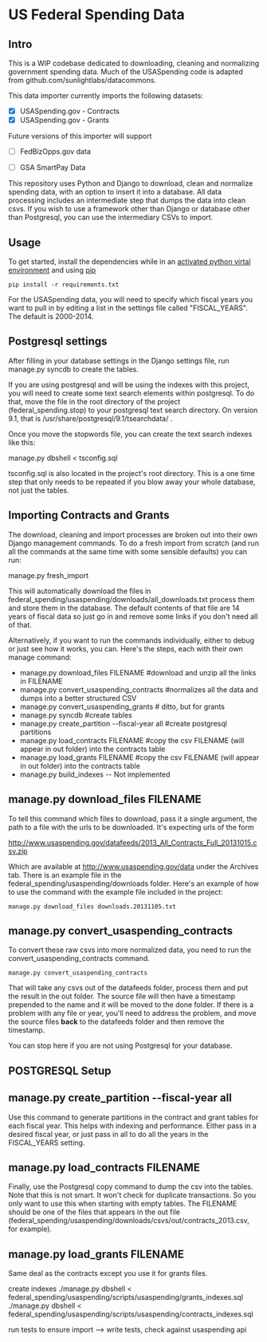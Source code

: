 US Federal Spending Data
=================================================

Intro
---------

This is a WIP codebase dedicated to downloading, cleaning and normalizing government spending data. Much of the USASpending code is adapted from github.com/sunlightlabs/datacommons.

This data importer currently imports the following datasets:

- [x] USASpending.gov - Contracts
- [x] USASpending.gov - Grants

Future versions of this importer will support

- [ ] FedBizOpps.gov data 
- [ ] GSA SmartPay Data


This repository uses Python and Django to download, clean and normalize spending data, with an option to insert it into a database. All data processing includes an intermediate step that dumps the data into clean csvs. If you wish to use a framework other than Django or database other than Postgresql, you can use the intermediary CSVs to import.  


Usage
----------


To get started, install the dependencies while in an [activated python virtal environment](http://docs.python-guide.org/en/latest/dev/virtualenvs/) and using [pip](http://www.pip-installer.org/en/latest/installing.html)

    pip install -r requirements.txt

For the USASpending data, you will need to specify which fiscal years you want to pull in by editing a list in the settings file called "FISCAL_YEARS". The default is 2000-2014.

Postgresql settings
-------------------

After filling in your database settings in the Django settings file, run 
    manage.py syncdb
to create the tables.

If you are using postgresql and will be using the indexes with this project, you will need to create some text search elements within postgresql. To do that, move the file in the root directory of the project (federal_spending.stop) to your postgresql text search directory. On version 9.1, that is 
/usr/share/postgresql/9.1/tsearchdata/ .

Once you move the stopwords file, you can create the text search indexes like this: 

manage.py dbshell < tsconfig.sql  

tsconfig.sql is also located in the project's root directory. This is a one time step that only needs to be repeated if you blow away your whole database, not just the tables. 

Importing Contracts and Grants
------------------------------

The download, cleaning and import processes are broken out into their own Django management commands. To do a fresh import from scratch (and run all the commands at the same time with some sensible defaults) you can run:

manage.py fresh_import

This will automatically download the files in federal_spending/usaspending/downloads/all_downloads.txt process them and store them in the database. The default contents of that file are 14 years of fiscal data so just go in and remove some links if you don't need all of that.

Alternatively, if you want to run the commands individually, either to debug or just see how it works, you can. Here's the steps, each with their own manage command:

*   manage.py download_files FILENAME    #download and unzip all the links in FILENAME
*   manage.py convert_usaspending_contracts    #normalizes all the data and dumps into a better structured CSV
*   manage.py convert_usaspending_grants     # ditto, but for grants
*   manage.py syncdb  #create tables
*   manage.py create_partition --fiscal-year all  #create postgresql partitions
*   manage.py load_contracts FILENAME   #copy the csv FILENAME (will appear in out folder) into the contracts table
*   manage.py load_grants FILENAME   #copy the csv FILENAME (will appear in out folder) into the contracts table 
*   manage.py build_indexes  -- Not implemented



manage.py download_files FILENAME
---------------------------------
 To tell this command which files to download, pass it a single argument, the path to a file with the urls to be downloaded. It's expecting urls of the form

http://www.usaspending.gov/datafeeds/2013_All_Contracts_Full_20131015.csv.zip

Which are available at http://www.usaspending.gov/data under the Archives tab. There is an example file in the federal_spending/usaspending/downloads folder. Here's an example of how to use the command with the example file included in the project:

    manage.py download_files downloads.20131105.txt


manage.py convert_usaspending_contracts
---------------------------------------

To convert these raw csvs into more normalized data, you need to run the convert_usaspending_contracts command.
    
    manage.py convert_usaspending_contracts

That will take any csvs out of the datafeeds folder, process them and put the result in the out folder. The source file will then have a timestamp prepended to the name and it will be moved to the done folder. If there is a problem with any file or year, you'll need to address the problem, and move the source files __back__ to the datafeeds folder and then remove the timestamp. 

You can stop here if you are not using Postgresql for your database. 


POSTGRESQL Setup
-----------------

manage.py create_partition --fiscal-year all
--------------------------------------------
Use this command to generate partitions in the contract and grant tables for each fiscal year. This helps with indexing and performance. Either pass in a desired fiscal year, or just pass in all to do all the years in the FISCAL_YEARS setting.

manage.py load_contracts FILENAME
----------------------------------
Finally, use the Postgresql copy command to dump the csv into the tables. Note that this is not smart. It won't check for duplicate transactions. So you only want to use this when starting with empty tables. The FILENAME should be one of the files that appears in the out file (federal_spending/usaspending/downloads/csvs/out/contracts_2013.csv, for example).


manage.py load_grants FILENAME
-------------------------------
Same deal as the contracts except you use it for grants files.



create indexes 
./manage.py dbshell < federal_spending/usaspending/scripts/usaspending/grants_indexes.sql
./manage.py dbshell < federal_spending/usaspending/scripts/usaspending/contracts_indexes.sql


run tests to ensure import --> write tests, check against usaspending api
